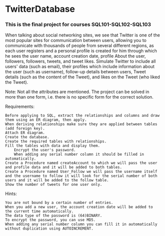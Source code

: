 # TwitterDatabase
### This is the final project for  courses SQL101-SQL102-SQL103 

When talking about social networking sites, we see that Twitter is one of the most popular sites for communication between users, allowing you to communicate with thousands of people from several different regions, as each user registers and a personal profile is created for him through which he sees the user name, account creation date, profile About the user, followers, followers, tweets, and tweet likes. Simulate Twitter to include all users' data (such as email), their profiles which include information about the user (such as username), follow-up details between users, Tweet details (such as the content of the Tweet), and likes on the Tweet (who liked the Tweet).

Note: Not all the attributes are mentioned. The project can be solved in more than one form, i.e. there is no specific form for the correct solution.

Requirements:

    Before applying to SQL, extract the relationships and columns and draw them using an ER diagram, then apply.
    When deriving relationships make sure they are applied between tables (add foreign key).
    Attach ER diagram.
    Create the database.
    Create the required tables with relationships.
    Fill the tables with data and display them.
        Encrypt the user's password.
        When adding any serial number column it should be filled in automatically.
    Create a Procedure named createAccount to which we will pass the user and profile data and it will be added to both tables.
    Create a Procedure named User_Follow we will pass the username itself and the username to follow it will look for the serial number of both users and it will be added to the follow table.
    Show the number of tweets for one user only.

Hints:

    You are not bound by a certain number of entries.
    When you add a new user, the account creation date will be added to the current time automatically.
    The data type of the password is (64)BINARY.
    To encrypt the password, you can use MD5.
    When adding any serial number column you can fill it in automatically without duplication using AUTOINCREMENT.
